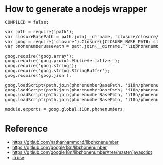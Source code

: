 # How to generate a nodejs wrapper 

<pre>
COMPILED = false;

var path = require('path');
var closureBasePath = path.join(__dirname, 'closure/closure/goog/');
var goog = require('closure').Closure({CLOSURE_BASE_PATH: closureBasePath});
var phonenumberBasePath = path.join(__dirname, 'libphonenumber/javascript/');

goog.require('goog.array');
goog.require('goog.proto2.PbLiteSerializer');
goog.require('goog.string');
goog.require('goog.string.StringBuffer');
goog.require('goog.json');

goog.loadScript(path.join(phonenumberBasePath, 'i18n/phonenumbers/phonemetadata.pb.js'));
goog.loadScript(path.join(phonenumberBasePath, 'i18n/phonenumbers/phonenumber.pb.js'));
goog.loadScript(path.join(phonenumberBasePath, 'i18n/phonenumbers/metadata.js'));
goog.loadScript(path.join(phonenumberBasePath, 'i18n/phonenumbers/phonenumberutil.js'));

module.exports = goog.global.i18n.phonenumbers;
</pre>

# Reference

 - https://github.com/nathanhammond/libphonenumber
 - https://github.com/googlei18n/libphonenumber
 - https://github.com/googlei18n/libphonenumber/tree/master/javascript
 - [in use](https://github.com/wajatimur/node-phonenumber)